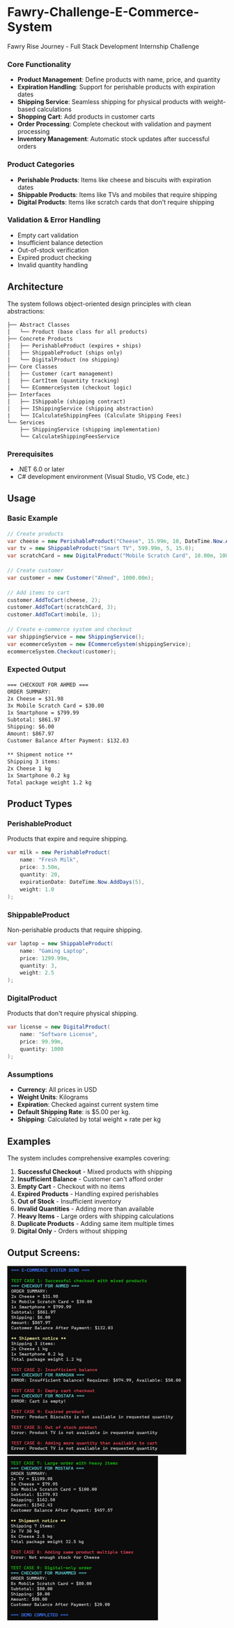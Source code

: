 # Fawry-Challenge-E-Commerce-System
Fawry Rise Journey - Full Stack Development Internship Challenge

### Core Functionality
- **Product Management**: Define products with name, price, and quantity
- **Expiration Handling**: Support for perishable products with expiration dates
- **Shipping Service**: Seamless shipping for physical products with weight-based calculations
- **Shopping Cart**: Add products in customer carts
- **Order Processing**: Complete checkout with validation and payment processing
- **Inventory Management**: Automatic stock updates after successful orders

### Product Categories
- **Perishable Products**: Items like cheese and biscuits with expiration dates
- **Shippable Products**: Items like TVs and mobiles that require shipping
- **Digital Products**: Items like scratch cards that don't require shipping

### Validation & Error Handling
- Empty cart validation
- Insufficient balance detection
- Out-of-stock verification
- Expired product checking
- Invalid quantity handling

## Architecture

The system follows object-oriented design principles with clean abstractions:

```
├── Abstract Classes
│   └── Product (base class for all products)
├── Concrete Products
│   ├── PerishableProduct (expires + ships)
│   ├── ShippableProduct (ships only)
│   └── DigitalProduct (no shipping)
├── Core Classes
│   ├── Customer (cart management)
│   ├── CartItem (quantity tracking)
│   └── ECommerceSystem (checkout logic)
├── Interfaces
│   ├── IShippable (shipping contract)
│   ├── IShippingService (shipping abstraction)
|   └── ICalculateShippingFees (Calculate Shipping Fees)
└── Services
    ├── ShippingService (shipping implementation)
    └── CalculateShippingFeesService
```

### Prerequisites
- .NET 6.0 or later
- C# development environment (Visual Studio, VS Code, etc.)

## Usage

### Basic Example

```csharp
// Create products
var cheese = new PerishableProduct("Cheese", 15.99m, 10, DateTime.Now.AddDays(7), 0.5);
var tv = new ShippableProduct("Smart TV", 599.99m, 5, 15.0);
var scratchCard = new DigitalProduct("Mobile Scratch Card", 10.00m, 100);

// Create customer
var customer = new Customer("Ahmed", 1000.00m);

// Add items to cart
customer.AddToCart(cheese, 2);
customer.AddToCart(scratchCard, 3);
customer.AddToCart(mobile, 1);

// Create e-commerce system and checkout
var shippingService = new ShippingService();
var ecommerceSystem = new ECommerceSystem(shippingService);
ecommerceSystem.Checkout(customer);
```

### Expected Output

```
=== CHECKOUT FOR AHMED ===
ORDER SUMMARY:
2x Cheese = $31.98
3x Mobile Scratch Card = $30.00
1x Smartphone = $799.99
Subtotal: $861.97
Shipping: $6.00
Amount: $867.97
Customer Balance After Payment: $132.03

** Shipment notice **
Shipping 3 items:
2x Cheese 1 kg
1x Smartphone 0.2 kg
Total package weight 1.2 kg
```

## Product Types

### PerishableProduct
Products that expire and require shipping.

```csharp
var milk = new PerishableProduct(
    name: "Fresh Milk",
    price: 3.50m,
    quantity: 20,
    expirationDate: DateTime.Now.AddDays(5),
    weight: 1.0
);
```

### ShippableProduct
Non-perishable products that require shipping.

```csharp
var laptop = new ShippableProduct(
    name: "Gaming Laptop",
    price: 1299.99m,
    quantity: 3,
    weight: 2.5
);
```

### DigitalProduct
Products that don't require physical shipping.

```csharp
var license = new DigitalProduct(
    name: "Software License",
    price: 99.99m,
    quantity: 1000
);
```

### Assumptions
- **Currency**: All prices in USD
- **Weight Units**: Kilograms
- **Expiration**: Checked against current system time
- **Default Shipping Rate**: is $5.00 per kg.
- **Shipping**: Calculated by total weight × rate per kg

## Examples

The system includes comprehensive examples covering:

1. **Successful Checkout** - Mixed products with shipping
2. **Insufficient Balance** - Customer can't afford order
3. **Empty Cart** - Checkout with no items
4. **Expired Products** - Handling expired perishables
5. **Out of Stock** - Insufficient inventory
6. **Invalid Quantities** - Adding more than available
7. **Heavy Items** - Large orders with shipping calculations
8. **Duplicate Products** - Adding same item multiple times
9. **Digital Only** - Orders without shipping

## Output Screens:
![Screen 1](https://github.com/Ahmed-Ramadan-Ahmed/Fawry-Challenge-E-Commerce-System/blob/main/output1.png?raw=true)
![Screen 2](https://github.com/Ahmed-Ramadan-Ahmed/Fawry-Challenge-E-Commerce-System/blob/main/output2.png?raw=true)
